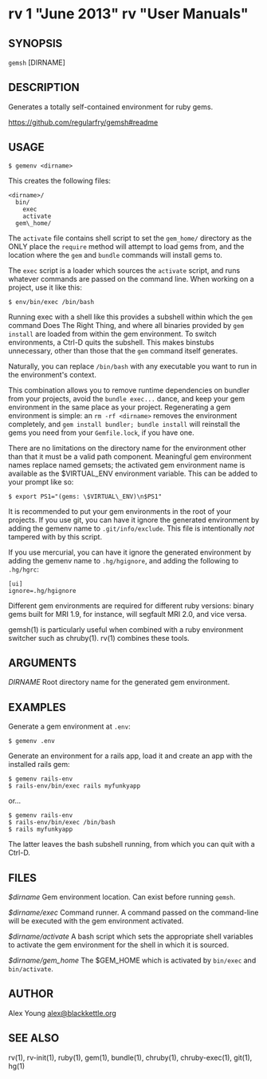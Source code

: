 # rv 1 "June 2013" rv "User Manuals"

## SYNOPSIS

`gemsh` [DIRNAME]

## DESCRIPTION

Generates a totally self-contained environment for ruby gems.

https://github.com/regularfry/gemsh#readme

## USAGE

    $ gemenv <dirname>

This creates the following files:

    <dirname>/
      bin/
        exec
        activate
      gem\_home/

The `activate` file contains shell script to set the `gem_home/`
directory as the ONLY place the `require` method will attempt to load
gems from, and the location where the `gem` and `bundle` commands will
install gems to.

The `exec` script is a loader which sources the `activate` script, and
runs whatever commands are passed on the command line.  When working
on a project, use it like this:

    $ env/bin/exec /bin/bash

Running exec with a shell like this provides a subshell within which
the `gem` command Does The Right Thing, and where all binaries provided
by `gem install` are loaded from within the gem environment.  To switch
environments, a Ctrl-D quits the subshell.  This makes binstubs
unnecessary, other than those that the `gem` command itself generates.

Naturally, you can replace `/bin/bash` with any executable you want to
run in the environment's context.

This combination allows you to remove runtime dependencies on bundler
from your projects, avoid the `bundle exec...` dance, and keep your
gem environment in the same place as your project.  Regenerating a gem
environment is simple: an `rm -rf <dirname>` removes the environment
completely, and `gem install bundler; bundle install` will reinstall the
gems you need from your `Gemfile.lock`, if you have one.

There are no limitations on the directory name for the environment
other than that it must be a valid path component.  Meaningful gem
environment names replace named gemsets; the activated gem environment
name is available as the $VIRTUAL\_ENV environment variable.  This can
be added to your prompt like so:

    $ export PS1="(gems: \$VIRTUAL\_ENV)\n$PS1"

It is recommended to put your gem environments in the root of your
projects.  If you use git, you can have it ignore the generated
environment by adding the gemenv name to `.git/info/exclude`.  This file
is intentionally *not* tampered with by this script.

If you use mercurial, you can have it ignore the generated environment
by adding the gemenv name to `.hg/hgignore`, and adding the following
to `.hg/hgrc`:

    [ui] 
    ignore=.hg/hgignore

Different gem environments are required for different ruby versions:
binary gems built for MRI 1.9, for instance, will segfault MRI 2.0, and
vice versa.

gemsh(1) is particularly useful when combined with a ruby environment
switcher such as chruby(1).  rv(1) combines these tools.


## ARGUMENTS

*DIRNAME*
	Root directory name for the generated gem environment.


## EXAMPLES

Generate a gem environment at `.env`:

    $ gemenv .env

Generate an environment for a rails app, load it and create an app with
the installed rails gem:

    $ gemenv rails-env
    $ rails-env/bin/exec rails myfunkyapp

or...

    $ gemenv rails-env
    $ rails-env/bin/exec /bin/bash
    $ rails myfunkyapp

The latter leaves the bash subshell running, from which you can quit
with a Ctrl-D.


## FILES

*$dirname*
	Gem environment location.  Can exist before running `gemsh`.

*$dirname/exec*
  Command runner.  A command passed on the command-line will be executed
  with the gem environment activated.

*$dirname/activate*
  A bash script which sets the appropriate shell variables to activate
  the gem environment for the shell in which it is sourced.

*$dirname/gem_home*
  The $GEM\_HOME which is activated by `bin/exec` and `bin/activate`.


## AUTHOR

Alex Young <alex@blackkettle.org>

## SEE ALSO

rv(1), rv-init(1), ruby(1), gem(1), bundle(1), chruby(1),
chruby-exec(1), git(1), hg(1)

